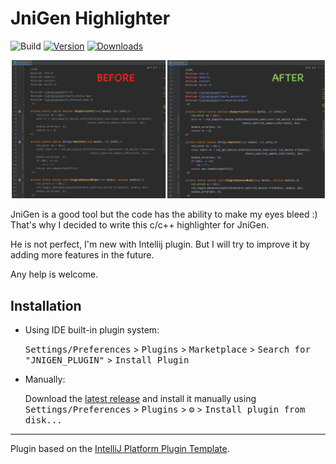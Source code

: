 # JniGen Highlighter

![Build](https://github.com/arissa34/JNIGEN_PLUGIN/workflows/Build/badge.svg)
[![Version](https://img.shields.io/jetbrains/plugin/v/18414-jnigen-highlighter.svg)](https://plugins.jetbrains.com/plugin/18414-jnigen-highlighter)
[![Downloads](https://img.shields.io/jetbrains/plugin/d/18414-jnigen-highlighter.svg)](https://plugins.jetbrains.com/plugin/18414-jnigen-highlighter)

![before_after](https://github.com/arissa34/JniGen-Plugin/blob/main/screens/JniGen_Screen.png?raw=true)

<!-- Plugin description -->
JniGen is a good tool but the code has the ability to make my eyes bleed :)
That's why I decided to write this c/c++ highlighter for JniGen.

He is not perfect, I'm new with Intellij plugin. But I will try to improve it by adding more features in the future.

Any help is welcome.
<!-- Plugin description end -->

## Installation

- Using IDE built-in plugin system:

  <kbd>Settings/Preferences</kbd> > <kbd>Plugins</kbd> > <kbd>Marketplace</kbd> > <kbd>Search for "JNIGEN_PLUGIN"</kbd> >
  <kbd>Install Plugin</kbd>

- Manually:

  Download the [latest release](https://github.com/arissa34/JNIGEN_PLUGIN/releases/latest) and install it manually using
  <kbd>Settings/Preferences</kbd> > <kbd>Plugins</kbd> > <kbd>⚙️</kbd> > <kbd>Install plugin from disk...</kbd>


---
Plugin based on the [IntelliJ Platform Plugin Template][template].

[template]: https://github.com/JetBrains/intellij-platform-plugin-template
